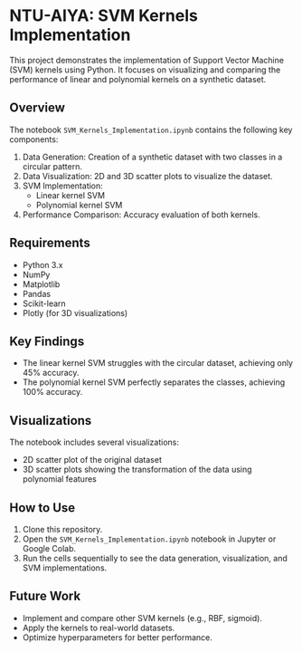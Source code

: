# NTU-AIYA: SVM Kernels Implementation

This project demonstrates the implementation of Support Vector Machine (SVM) kernels using Python. It focuses on visualizing and comparing the performance of linear and polynomial kernels on a synthetic dataset.

## Overview

The notebook `SVM_Kernels_Implementation.ipynb` contains the following key components:

1. Data Generation: Creation of a synthetic dataset with two classes in a circular pattern.
2. Data Visualization: 2D and 3D scatter plots to visualize the dataset.
3. SVM Implementation:
   - Linear kernel SVM
   - Polynomial kernel SVM
4. Performance Comparison: Accuracy evaluation of both kernels.

## Requirements

- Python 3.x
- NumPy
- Matplotlib
- Pandas
- Scikit-learn
- Plotly (for 3D visualizations)

## Key Findings

- The linear kernel SVM struggles with the circular dataset, achieving only 45% accuracy.
- The polynomial kernel SVM perfectly separates the classes, achieving 100% accuracy.

## Visualizations

The notebook includes several visualizations:
- 2D scatter plot of the original dataset
- 3D scatter plots showing the transformation of the data using polynomial features

## How to Use

1. Clone this repository.
2. Open the `SVM_Kernels_Implementation.ipynb` notebook in Jupyter or Google Colab.
3. Run the cells sequentially to see the data generation, visualization, and SVM implementations.

## Future Work

- Implement and compare other SVM kernels (e.g., RBF, sigmoid).
- Apply the kernels to real-world datasets.
- Optimize hyperparameters for better performance.
